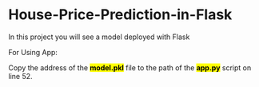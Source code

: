 # House-Price-Prediction-in-Flask
In this project you will see a model deployed with Flask

For Using App:


Copy the address of the <mark><b>model.pkl</b></mark> file to the path of the <b><mark>app.py</mark></b> script on line 52.
